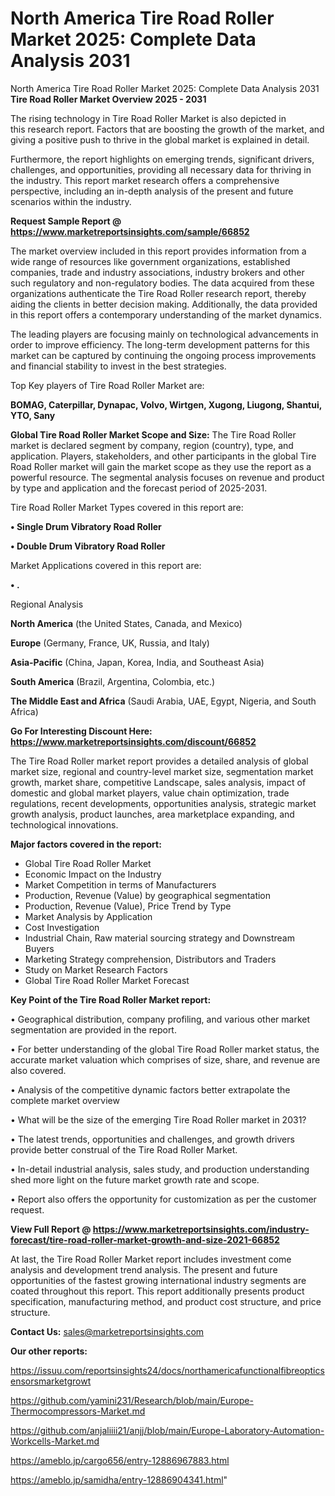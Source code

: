 # North America Tire Road Roller Market 2025: Complete Data Analysis 2031
North America Tire Road Roller Market 2025: Complete Data Analysis 2031
<Strong> Tire Road Roller Market Overview 2025 - 2031</strong>

The rising technology in Tire Road Roller Market is also depicted in this research report. Factors that are boosting the growth of the market, and giving a positive push to thrive in the global market is explained in detail.

Furthermore, the report highlights on emerging trends, significant drivers, challenges, and opportunities, providing all necessary data for thriving in the industry. This report market research offers a comprehensive perspective, including an in-depth analysis of the present and future scenarios within the industry.

<strong>Request Sample Report @ <a href=https://www.marketreportsinsights.com/sample/66852>https://www.marketreportsinsights.com/sample/66852</a></strong>

The market overview included in this report provides information from a wide range of resources like government organizations, established companies, trade and industry associations, industry brokers and other such regulatory and non-regulatory bodies. The data acquired from these organizations authenticate the Tire Road Roller research report, thereby aiding the clients in better decision making. Additionally, the data provided in this report offers a contemporary understanding of the market dynamics.

The leading players are focusing mainly on technological advancements in order to improve efficiency. The long-term development patterns for this market can be captured by continuing the ongoing process improvements and financial stability to invest in the best strategies.

Top Key players of Tire Road Roller Market are:

<strong>BOMAG, Caterpillar, Dynapac, Volvo, Wirtgen, Xugong, Liugong, Shantui, YTO, Sany</strong>

<strong><b>Global Tire Road Roller Market Scope and Size:</b></strong>
The Tire Road Roller market is declared segment by company, region (country), type, and application. Players, stakeholders, and other participants in the global Tire Road Roller market will gain the market scope as they use the report as a powerful resource. The segmental analysis focuses on revenue and product by type and application and the forecast period of 2025-2031.

Tire Road Roller Market Types covered in this report are:

<strong>• Single Drum Vibratory Road Roller

• Double Drum Vibratory Road Roller</strong>

Market Applications covered in this report are:

<strong>• .</strong> 

Regional Analysis

<strong>North America</strong> (the United States, Canada, and Mexico)

<strong>Europe</strong> (Germany, France, UK, Russia, and Italy)

<strong>Asia-Pacific</strong> (China, Japan, Korea, India, and Southeast Asia)

<strong>South America</strong> (Brazil, Argentina, Colombia, etc.)

<strong>The Middle East and Africa</strong> (Saudi Arabia, UAE, Egypt, Nigeria, and South Africa)

<strong>Go For Interesting Discount Here: <a href=https://www.marketreportsinsights.com/discount/66852>https://www.marketreportsinsights.com/discount/66852</a></strong>

The Tire Road Roller market report provides a detailed analysis of global market size, regional and country-level market size, segmentation market growth, market share, competitive Landscape, sales analysis, impact of domestic and global market players, value chain optimization, trade regulations, recent developments, opportunities analysis, strategic market growth analysis, product launches, area marketplace expanding, and technological innovations.

<strong><b>Major factors covered in the report:</b></strong>
<ul>
  <li>Global Tire Road Roller Market </li>
  <li>Economic Impact on the Industry</li>
  <li>Market Competition in terms of Manufacturers</li>
  <li>Production, Revenue (Value) by geographical segmentation</li>
  <li>Production, Revenue (Value), Price Trend by Type</li>
  <li>Market Analysis by Application</li>
  <li>Cost Investigation</li>
  <li>Industrial Chain, Raw material sourcing strategy and Downstream Buyers</li>
  <li>Marketing Strategy comprehension, Distributors and Traders</li>
  <li>Study on Market Research Factors</li>
  <li>Global Tire Road Roller Market Forecast</li>
</ul>

<strong><b>Key Point of the Tire Road Roller Market report:</b></strong>

• Geographical distribution, company profiling, and various other market segmentation are provided in the report.

• For better understanding of the global Tire Road Roller market status, the accurate market valuation which comprises of size, share, and revenue are also covered.

• Analysis of the competitive dynamic factors better extrapolate the complete market overview

• What will be the size of the emerging Tire Road Roller market in 2031?

• The latest trends, opportunities and challenges, and growth drivers provide better construal of the Tire Road Roller Market.

• In-detail industrial analysis, sales study, and production understanding shed more light on the future market growth rate and scope.

• Report also offers the opportunity for customization as per the customer request.

<strong><b>View Full Report @ <a href=https://www.marketreportsinsights.com/industry-forecast/tire-road-roller-market-growth-and-size-2021-66852>https://www.marketreportsinsights.com/industry-forecast/tire-road-roller-market-growth-and-size-2021-66852</a></b></strong>


At last, the Tire Road Roller Market report includes investment come analysis and development trend analysis. The present and future opportunities of the fastest growing international industry segments are coated throughout this report. This report additionally presents product specification, manufacturing method, and product cost structure, and price structure.

<strong>Contact Us:</strong>
sales@marketreportsinsights.com

<strong>Our other reports:</strong>

<a href=https://issuu.com/reportsinsights24/docs/northamericafunctionalfibreopticsensorsmarketgrowt>https://issuu.com/reportsinsights24/docs/northamericafunctionalfibreopticsensorsmarketgrowt</a>

<a href=https://github.com/yamini231/Research/blob/main/Europe-Thermocompressors-Market.md>https://github.com/yamini231/Research/blob/main/Europe-Thermocompressors-Market.md</a>

<a href=https://github.com/anjaliiii21/anjj/blob/main/Europe-Laboratory-Automation-Workcells-Market.md>https://github.com/anjaliiii21/anjj/blob/main/Europe-Laboratory-Automation-Workcells-Market.md</a>

<a href=https://ameblo.jp/cargo656/entry-12886967883.html>https://ameblo.jp/cargo656/entry-12886967883.html</a>

<a href=https://ameblo.jp/samidha/entry-12886904341.html>https://ameblo.jp/samidha/entry-12886904341.html</a>"
